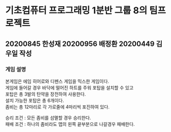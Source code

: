 # 기초컴퓨터 프로그래밍 1분반 그룹 8의 팀프로젝트  
## 20200845 한성재 20200956 배정환 20200449 김우일 작성  

### 게임 설명  
본게임은 에임 히어로와 디펜스 게임을 믹스한 게임이다.  
게임에 들어갈 경우 바닥에 떨어진 하트를 주워 포탑을 설치할 수 있고  
포탑은 총 3발의 탄약을 장전하여 사용한다.  
설치 가능한 포탑은 총 6개이다.  
좀비는 총 12마리로 각 가로줄에 4마리씩 포진하여 있다.  
  
승리 조건 : 모든 좀비를 섬멸할 경우 승리한다.  
패배 조건 : 하나의 좀비라도 맵의 왼쪽 끝부분으로 나갈경우 패배한다.
